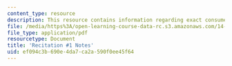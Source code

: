 ```yaml
---
content_type: resource
description: This resource contains information regarding exact consumer surplus.
file: /media/https%3A/open-learning-course-data-rc.s3.amazonaws.com/14-471-public-economics-i-fall-2012/ef094c3b690e4da7ca2a590f0ee45f64_MIT14_471F12_recnotes1.pdf
file_type: application/pdf
resourcetype: Document
title: 'Recitation #1 Notes'
uid: ef094c3b-690e-4da7-ca2a-590f0ee45f64
---
```

